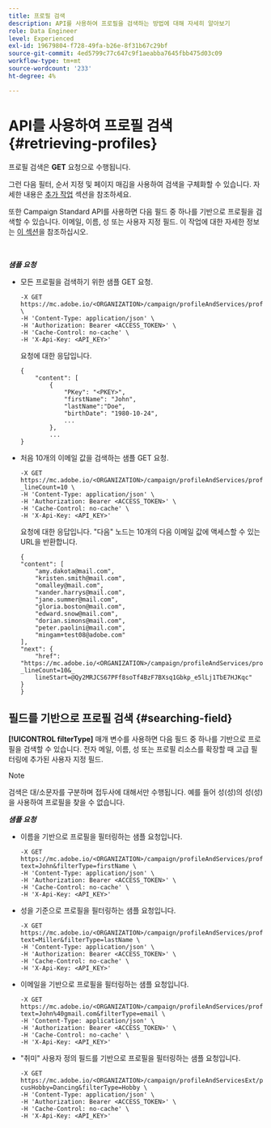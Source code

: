 ```yaml
---
title: 프로필 검색
description: API를 사용하여 프로필을 검색하는 방법에 대해 자세히 알아보기
role: Data Engineer
level: Experienced
exl-id: 19679804-f728-49fa-b26e-8f31b67c29bf
source-git-commit: 4ed5799c77c647c9f1aeabba7645fbb475d03c09
workflow-type: tm+mt
source-wordcount: '233'
ht-degree: 4%

---
```


# API를 사용하여 프로필 검색 {#retrieving-profiles}

프로필 검색은 **GET** 요청으로 수행됩니다.

그런 다음 필터, 순서 지정 및 페이지 매김을 사용하여 검색을 구체화할 수 있습니다. 자세한 내용은 [추가 작업](sorting.md) 섹션을 참조하세요.

또한 Campaign Standard API를 사용하면 다음 필드 중 하나를 기반으로 프로필을 검색할 수 있습니다. 이메일, 이름, 성 또는 사용자 지정 필드. 이 작업에 대한 자세한 정보는 [이 섹션](#searching-field)을 참조하십시오.

<br/>

***샘플 요청***

* 모든 프로필을 검색하기 위한 샘플 GET 요청.

  ```
  -X GET https://mc.adobe.io/<ORGANIZATION>/campaign/profileAndServices/profile \
  -H 'Content-Type: application/json' \
  -H 'Authorization: Bearer <ACCESS_TOKEN>' \
  -H 'Cache-Control: no-cache' \
  -H 'X-Api-Key: <API_KEY>'
  ```

  요청에 대한 응답입니다.

  ```
  {
      "content": [
          {
              "PKey": "<PKEY>",
              "firstName": "John",
              "lastName":"Doe",
              "birthDate": "1980-10-24",
              ...
          },
          ...
  }
  ```

* 처음 10개의 이메일 값을 검색하는 샘플 GET 요청.

  ```
  -X GET https://mc.adobe.io/<ORGANIZATION>/campaign/profileAndServices/profile/email?_lineCount=10 \
  -H 'Content-Type: application/json' \
  -H 'Authorization: Bearer <ACCESS_TOKEN>' \
  -H 'Cache-Control: no-cache' \
  -H 'X-Api-Key: <API_KEY>'
  ```

  요청에 대한 응답입니다. &quot;다음&quot; 노드는 10개의 다음 이메일 값에 액세스할 수 있는 URL을 반환합니다.

  ```
  {
  "content": [
      "amy.dakota@mail.com",
      "kristen.smith@mail.com",
      "omalley@mail.com",
      "xander.harrys@mail.com",
      "jane.summer@mail.com",
      "gloria.boston@mail.com",
      "edward.snow@mail.com",
      "dorian.simons@mail.com",
      "peter.paolini@mail.com",
      "mingam+test08@adobe.com"
  ],
  "next": {
      "href": "https://mc.adobe.io/<ORGANIZATION>/campaign/profileAndServices/profile/email?_lineCount=10&_
      lineStart=@Qy2MRJCS67PFf8soTf4BzF7BXsq1Gbkp_e5lLj1TbE7HJKqc"
  }
  }
  ```

## 필드를 기반으로 프로필 검색 {#searching-field}

**[!UICONTROL filterType]** 매개 변수를 사용하면 다음 필드 중 하나를 기반으로 프로필을 검색할 수 있습니다. 전자 메일, 이름, 성 또는 프로필 리소스를 확장할 때 고급 필터링에 추가된 사용자 지정 필드.

>[!NOTE]
>
>검색은 대/소문자를 구분하며 접두사에 대해서만 수행됩니다. 예를 들어 성(성)의 성(성)을 사용하여 프로필을 찾을 수 없습니다.

***샘플 요청***

* 이름을 기반으로 프로필을 필터링하는 샘플 요청입니다.

  ```
  -X GET https://mc.adobe.io/<ORGANIZATION>/campaign/profileAndServices/profile/byText?text=John&filterType=firstName \
  -H 'Content-Type: application/json' \
  -H 'Authorization: Bearer <ACCESS_TOKEN>' \
  -H 'Cache-Control: no-cache' \
  -H 'X-Api-Key: <API_KEY>'
  ```

* 성을 기준으로 프로필을 필터링하는 샘플 요청입니다.

  ```
  -X GET https://mc.adobe.io/<ORGANIZATION>/campaign/profileAndServices/profile/byText?text=Miller&filterType=lastName \
  -H 'Content-Type: application/json' \
  -H 'Authorization: Bearer <ACCESS_TOKEN>' \
  -H 'Cache-Control: no-cache' \
  -H 'X-Api-Key: <API_KEY>'
  ```

* 이메일을 기반으로 프로필을 필터링하는 샘플 요청입니다.

  ```
  -X GET https://mc.adobe.io/<ORGANIZATION>/campaign/profileAndServices/profile/byText?text=John%40gmail.com&filterType=email \
  -H 'Content-Type: application/json' \
  -H 'Authorization: Bearer <ACCESS_TOKEN>' \
  -H 'Cache-Control: no-cache' \
  -H 'X-Api-Key: <API_KEY>'
  ```

* &quot;취미&quot; 사용자 정의 필드를 기반으로 프로필을 필터링하는 샘플 요청입니다.

  ```
  -X GET https://mc.adobe.io/<ORGANIZATION>/campaign/profileAndServicesExt/profile/byText?cusHobby=Dancing&filterType=Hobby \
  -H 'Content-Type: application/json' \
  -H 'Authorization: Bearer <ACCESS_TOKEN>' \
  -H 'Cache-Control: no-cache' \
  -H 'X-Api-Key: <API_KEY>'
  ```
